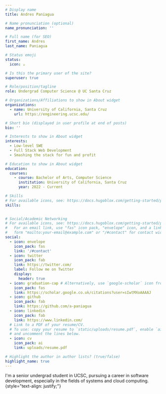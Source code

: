 ```yaml
---
# Display name
title: Andres Paniagua

# Name pronunciation (optional)
name_pronunciation: ''

# Full name (for SEO)
first_name: Andres
last_name: Paniagua

# Status emoji
status:
  icon: ☕️

# Is this the primary user of the site?
superuser: true

# Role/position/tagline
role: Undergrad Computer Science @ UC Santa Cruz

# Organizations/Affiliations to show in About widget
organizations:
  - name: University of California, Santa Cruz
    url: https://engineering.ucsc.edu/

# Short bio (displayed in user profile at end of posts)
bio: ''

# Interests to show in About widget
interests:
  - Low-level SWE
  - Full Stack Web Development
  - Smashing the stack for fun and profit

# Education to show in About widget
education:
  courses:
    - course: Bachelor of Arts, Computer Science
      institution: University of California, Santa Cruz
      year: 2022 - Current

# Skills
# For available icons, see: https://docs.hugoblox.com/getting-started/page-builder/#icons
skills:
  

# Social/Academic Networking
# For available icons, see: https://docs.hugoblox.com/getting-started/page-builder/#icons
#   For an email link, use "fas" icon pack, "envelope" icon, and a link in the
#   form "mailto:your-email@example.com" or "/#contact" for contact widget.
social:
  - icon: envelope
    icon_pack: fas
    link: '/#contact'
  - icon: twitter
    icon_pack: fab
    link: https://twitter.com/
    label: Follow me on Twitter
    display:
      header: true
  - icon: graduation-cap # Alternatively, use `google-scholar` icon from `ai` icon pack
    icon_pack: fas
    link: https://scholar.google.co.uk/citations?user=sIwtMXoAAAAJ
  - icon: github
    icon_pack: fab
    link: https://github.com/a-paniagua
  - icon: linkedin
    icon_pack: fab
    link: https://www.linkedin.com/
  # Link to a PDF of your resume/CV.
  # To use: copy your resume to `static/uploads/resume.pdf`, enable `ai` icons in `params.yaml`,
  # and uncomment the lines below.
  - icon: cv
    icon_pack: ai
    link: uploads/resume.pdf

# Highlight the author in author lists? (true/false)
highlight_name: true
---
```


I'm a senior undergrad student in UCSC, pursuing a career in software development, especially in the fields of systems and cloud computing. 
{style="text-align: justify;"}
